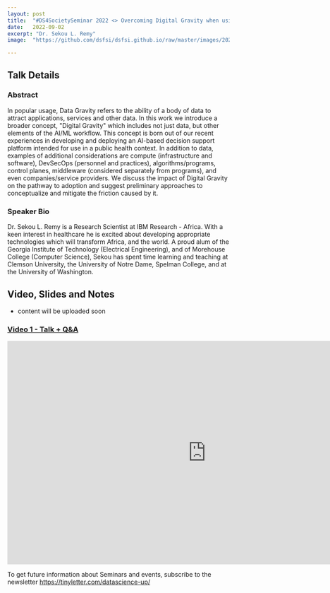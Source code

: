```yaml
---
layout: post
title:  "#DS4SocietySeminar 2022 <> Overcoming Digital Gravity when using AI in Public Health Decisions"
date:   2022-09-02
excerpt: "Dr. Sekou L. Remy"
image:  "https://github.com/dsfsi/dsfsi.github.io/raw/master/images/2022-09-02-Dr-Sekou-overcoming-digital-gravity.PNG"

---
```


## Talk Details
### Abstract
In popular usage, Data Gravity refers to the ability of a body of data to attract applications, services and other data. In this work we introduce a broader concept, "Digital Gravity" which includes not just data, but other elements of the AI/ML workflow. This concept is born out of our recent experiences in developing and deploying an AI-based decision support platform intended for use in a public health context. In addition to data, examples of additional considerations are compute (infrastructure and software), DevSecOps (personnel and practices), algorithms/programs, control planes, middleware (considered separately from programs), and even companies/service providers. We discuss the impact of Digital Gravity on the pathway to adoption and suggest preliminary approaches to conceptualize and mitigate the friction caused by it.


### Speaker Bio
Dr. Sekou L. Remy is a Research Scientist at IBM Research - Africa.  With a keen interest in healthcare he is excited about developing appropriate technologies which will transform Africa, and the world. A proud alum of the Georgia Institute of Technology (Electrical Engineering), and of Morehouse College (Computer Science), Sekou has spent time learning and teaching at Clemson University, the University of Notre Dame, Spelman College, and at the University of Washington.


## Video, Slides and Notes

* content will be uploaded soon

### [Video 1 - Talk + Q&A](https://youtu.be/mXM7qBFRQj8)
<iframe width="900" height="506" src="https://www.youtube.com/embed/mXM7qBFRQj8" title="#DS4SocietySeminar- Sekou Remy - Overcoming Digital Gravity when using AI in Public Health Decisions" frameborder="0" allow="accelerometer; autoplay; clipboard-write; encrypted-media; gyroscope; picture-in-picture" allowfullscreen></iframe>

To get future information about Seminars and events, subscribe to the newsletter https://tinyletter.com/datascience-up/